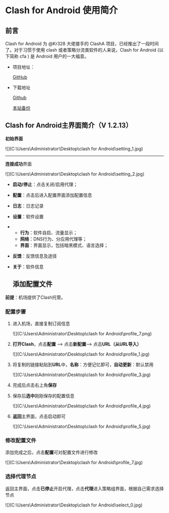 # Clash for Android 使用简介

## 前言

Clash for Android 为 @Kr328 大佬接手的 ClashA 项目，已经推出了一段时间了。对于习惯于使用 clash 或者策略分流类软件的人来说，Clash for Android (以下简称 cfa ) 是 Android 用户的一大福音。

* 项目地址：

  [GitHub](https://github.com/Kr328/ClashForAndroid)

* 下载地址

  [Github](https://github.com/Kr328/ClashForAndroid/releases)
  
  [本站备份](https://lanzous.com/b08ra68qb)
  
  

## Clash for Android主界面简介（V 1.2.13）

**初始界面**

![](C:\Users\Administrator\Desktop\clash for Android\setting_1.jpg)

------

**连接成功**界面

![](C:\Users\Administrator\Desktop\clash for Android\setting_2.jpg)

* **启动/停止**：点击关闭/启用代理；
* **配置**：点击后进入配置界面添加配置信息
* **日志**：日志记录
* **设置**：软件设置
* * **行为**：软件自启、流量显示；
  * **网络**：DNS行为、分应用代理等；
  * **界面**：界面显示，包括暗黑模式、语言选择；

* **反馈**：反馈信息及途径

* **关于**：软件信息

  ## 添加配置文件

**前提**：机场提供了Clash托管。

### 配置步骤

1. 进入机场，直接复制订阅信息

   ![](C:\Users\Administrator\Desktop\clash for Android\profile_7.png)

2. **打开Clash**，点击**配置** --> 点击**新配置**--> 点击**URL（从URL导入）**

   ![](C:\Users\Administrator\Desktop\clash for Android\profile_1.jpg)

3. 将复制的链接粘贴到**URL**中，**名称**：方便记忆即可，**自动更新**：默认禁用

   ![](C:\Users\Administrator\Desktop\clash for Android\profile_3.jpg)

4. 完成后点击右上角**保存**

5. 保存后**选中**刚刚保存的配置信息

   ![](C:\Users\Administrator\Desktop\clash for Android\profile_4.jpg)

6. **返回**主界面，点击启动即可

   ![](C:\Users\Administrator\Desktop\clash for Android\profile_5.jpg)



### 修改配置文件

添加完成之后，点击**配置**可对配置文件进行修改

![](C:\Users\Administrator\Desktop\clash for Android\profile_7.jpg)



### 选择代理节点

返回主界面，点击**已停止**开启代理，点击**代理**进入策略组界面，根据自己需求选择节点

![](C:\Users\Administrator\Desktop\clash for Android\select_0.jpg)